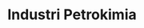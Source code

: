 ---
id: 54
title : Industri Petrokimia
linkurl: https://drive.google.com/drive/folders/16TaJV05nIv_NA4FnhVn-IMYsZm1q4D3K?usp=sharing
fitur: aspekpajak
category: aspekpajak
createdTime : 31/07/2019
modifiedTime : 06/01/2020
topik: Versi Lengkap
img: chemistry.png
---